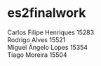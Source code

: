 # es2finalwork

Carlos Filipe Henriques 15283 <br/>
Rodrigo Alves 15521 <br/>
Miguel Ângelo Lopes 15354 <br/>
Tiago Moreira 15504
